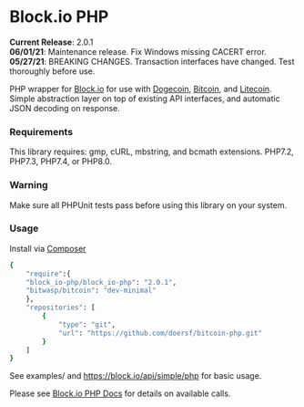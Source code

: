 Block.io PHP
===========

**Current Release**: 2.0.1  
**06/01/21**: Maintenance release. Fix Windows missing CACERT error.  
**05/27/21**: BREAKING CHANGES. Transaction interfaces have changed. Test thoroughly before use.  

PHP wrapper for [Block.io](https://block.io/) for use with [Dogecoin](http://dogecoin.com/), [Bitcoin](http://bitcoin.org/), and [Litecoin](http://litecoin.org). Simple abstraction layer on top of existing API interfaces, and automatic JSON decoding on response.  

### Requirements

This library requires: gmp, cURL, mbstring, and bcmath extensions. PHP7.2, PHP7.3, PHP7.4, or PHP8.0.

### Warning

Make sure all PHPUnit tests pass before using this library on your system.

### Usage

Install via [Composer](https://getcomposer.org/)

```sh
{
    "require":{
	"block_io-php/block_io-php": "2.0.1",
	"bitwasp/bitcoin": "dev-minimal"
    },
    "repositories": [
        {
            "type": "git",
            "url": "https://github.com/doersf/bitcoin-php.git"
        }
    ]
}
```

See examples/ and https://block.io/api/simple/php for basic usage.

Please see [Block.io PHP Docs](https://block.io/api/simple/php) for details on available calls.

